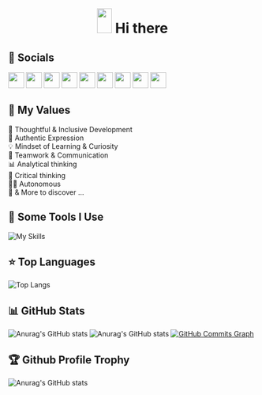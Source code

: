 <h1 align="center">
 <img src="https://raw.githubusercontent.com/iampavangandhi/iampavangandhi/master/gifs/Hi.gif" width="30px" height="50px">
 <strong> Hi there</strong>
<!--   <strong> Hi there, here's a meme before we get started.</strong>  -->

</h1>


<!-- <p align="center">
 
  <img  height="350px" src='https://random-memeer.herokuapp.com/' title="Meme" alt="Please refresh the page if the meme doesn't show up.">
</p>  -->

<!--
**bassem97/bassem97** is a ✨ _special_ ✨ repository because its `README.md` (this file) appears on your GitHub profile.

Here are some ideas to get you started:

- 😄 Pronouns: ...
- ⚡ Fun fact: ...
-->


<h2> 🙆 Socials </h2>

<p align="left"> <a href="https://www.dev.to/bassem97" target="_blank" rel="noreferrer"><img src="https://raw.githubusercontent.com/danielcranney/readme-generator/main/public/icons/socials/devdotto-dark.svg" width="32" height="32" /></a> <a href="https://discord.com/users/NoobSlayer#1667" target="_blank" rel="noreferrer"><img src="https://raw.githubusercontent.com/danielcranney/readme-generator/main/public/icons/socials/discord.svg" width="32" height="32" /></a> <a href="https://www.facebook.com/bassem.jadoui/" target="_blank" rel="noreferrer"><img src="https://raw.githubusercontent.com/danielcranney/readme-generator/main/public/icons/socials/facebook.svg" width="32" height="32" /></a> <a href="https://www.github.com/bassem97" target="_blank" rel="noreferrer"><img src="https://raw.githubusercontent.com/danielcranney/readme-generator/main/public/icons/socials/github-dark.svg" width="32" height="32" /></a> <a href="http://www.instagram.com/bassem_jd/" target="_blank" rel="noreferrer"><img src="https://raw.githubusercontent.com/danielcranney/readme-generator/main/public/icons/socials/instagram.svg" width="32" height="32" /></a> <a href="https://www.linkedin.com/in/bassem-jadoui-85b6b9199" target="_blank" rel="noreferrer"><img src="https://raw.githubusercontent.com/danielcranney/readme-generator/main/public/icons/socials/linkedin.svg" width="32" height="32" /></a> <a href="http://www.medium.com/@bassemjadoui1996" target="_blank" rel="noreferrer"><img src="https://raw.githubusercontent.com/danielcranney/readme-generator/main/public/icons/socials/medium-dark.svg" width="32" height="32" /></a> <a href="https://www.stackoverflow.com/users/19434229/bassem-jadoui" target="_blank" rel="noreferrer"><img src="https://raw.githubusercontent.com/danielcranney/readme-generator/main/public/icons/socials/stackoverflow.svg" width="32" height="32" /></a> <a href="https://www.twitter.com/jadoui_bassem" target="_blank" rel="noreferrer"><img src="https://raw.githubusercontent.com/danielcranney/readme-generator/main/public/icons/socials/twitter.svg" width="32" height="32" /></a></p>


## 💎 My Values

🧠 Thoughtful & Inclusive Development <br/>
🖤 Authentic Expression <br/>
💡 Mindset of Learning & Curiosity <br/>
🙌 Teamwork & Communication <br/>
📊 Analytical thinking <br/>
🚨 Critical thinking <br/>
🙋‍♂️ Autonomous <br/>
🕺 & More to discover ...



<h2>🚀 Some Tools I Use</h2>

![My Skills](https://skillicons.dev/icons?i=html,css,sass,bootstrap,js,ts,py,java,php,jquery,r,styledcomponents,tailwind,nodejs,expressjs,angular,reactivex,nextjs,webpack,spring,maven,hibernate,flask,django,react,redux,styledcomponents,laravel,vite,symfony,dotnet,mongodb,mysql,sqlite,postgres,graphql,discord,linux,git,github,githubactions,gitlab,androidstudio,idea,prometheus,jenkins,kubernetes,docker,heroku,vercel,nginx,cloudflare,vim,regex,stackoverflow,figma)

## ⭐ **Top Languages**

![Top Langs](https://github-readme-stats.vercel.app/api/top-langs/?username=bassem97&theme=radical)
<!-- ##![Top Langs](https://github-readme-stats.vercel.app/api/top-langs/?username=bassem97&theme=radical&layout=compact) -->


## 📊 **GitHub Stats**

![Anurag's GitHub stats](https://github-readme-stats.vercel.app/api?username=bassem97&show_icons=true&theme=radical)
![Anurag's GitHub stats](https://github-readme-streak-stats.herokuapp.com/?user=bassem97&theme=radical&date_format=j%20M%5B%20Y%5D&currStreakLabel=6FDA44&fire=6FDA44&ring=6FDA44)
<a href="http://www.github.com/bassem97"><img src="https://activity-graph.herokuapp.com/graph?username=bassem97&theme=radical&bg_color=141321&color=ffffff&line=0891b2&point=ffffff&area_color=1c1917&area=true&custom_title=GitHub%20Commits%20Graph" alt="GitHub Commits Graph" /></a>

## 🏆 **Github Profile Trophy**

![Anurag's GitHub stats](https://github-profile-trophy.vercel.app/?username=bassem97&theme=radical&row=1&column=10)

